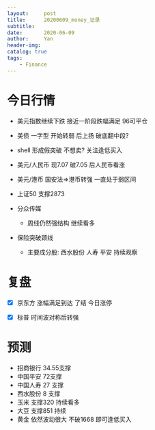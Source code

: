 ```yaml
---
layout:     post
title:      20200609_money_记录
subtitle:   
date:       2020-06-09
author:     Yan
header-img: 
catalog: true
tags:
    - Finance
---
```


# 今日行情

* 美元指数继续下跌 接近一阶段跌幅满足 96可平仓
   
* 美债 一字型 开始转弱 后上扬 破底翻中段?

* shell 形成假突破 不想卖? 关注逢低买入

* 美元/人民币 现7.07 破7.05 后人民币看涨

* 美元/港币 国安法=>港币转强 一直处于弱区间

* 上证50 支撑2873

* 分众传媒 

  * 周线仍然强结构  继续看多
 

* 保险突破颈线
  * 主要成分股: 西水股份 人寿 平安 持续观察
  
# 复盘


- [x] 京东方 涨幅满足到达 了结 今日涨停
- [x] 标普 时间波对称后转强



# 预测
* 招商银行 34.55支撑
* 中国平安 72支撑
* 中国人寿 27 支撑
* 西水股份 8 支撑
* 玉米 支撑320 持续看多 
* 大豆 支撑851 持续
* 黄金 依然波动很大 不破1668 即可逢低买入
